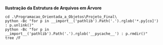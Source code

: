 **Ilustração da Estrutura de Arquivos em Árvore**

```shell
cd .\Programacao_Orientada_a_Objetos\Projeto_Final\
python -Bc "for p in __import__('pathlib').Path('.').rglob('*.py[co]') : p.unlink()"
python -Bc "for p in __import__('pathlib').Path('.').rglob('__pycache__') : p.rmdir()"
tree /F
```